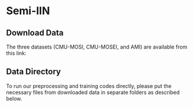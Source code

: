 # Semi-IIN
## Download Data
The three datasets (CMU-MOSI, CMU-MOSEI, and AMI) are available from this link: 
## Data Directory
To run our preprocessing and training codes directly, please put the necessary files from downloaded data in separate folders as described below.
